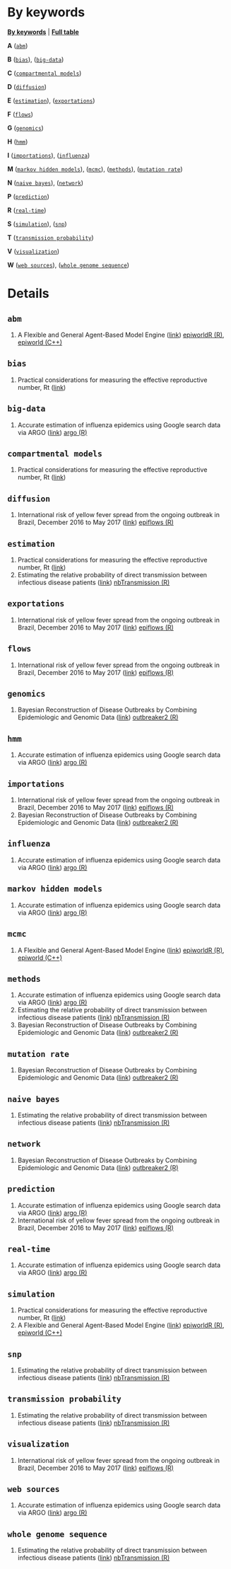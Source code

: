 By keywords
================

[**By keywords**](by-keyword.md) \| [**Full table**](full-table.md)

**A** ([`abm`](#abm))

**B** ([`bias`](#bias)), ([`big-data`](#big-data))

**C** ([`compartmental models`](#compartmental-models))

**D** ([`diffusion`](#diffusion))

**E** ([`estimation`](#estimation)), ([`exportations`](#exportations))

**F** ([`flows`](#flows))

**G** ([`genomics`](#genomics))

**H** ([`hmm`](#hmm))

**I** ([`importations`](#importations)), ([`influenza`](#influenza))

**M** ([`markov hidden models`](#markov-hidden-models)),
([`mcmc`](#mcmc)), ([`methods`](#methods)),
([`mutation rate`](#mutation-rate))

**N** ([`naive bayes`](#naive-bayes)), ([`network`](#network))

**P** ([`prediction`](#prediction))

**R** ([`real-time`](#real-time))

**S** ([`simulation`](#simulation)), ([`snp`](#snp))

**T** ([`transmission probability`](#transmission-probability))

**V** ([`visualization`](#visualization))

**W** ([`web sources`](#web-sources)),
([`whole genome sequence`](#whole-genome-sequence))

# Details

## `abm`

1.  A Flexible and General Agent-Based Model Engine
    ([link](#a-flexible-and-general-agent-based-model-engine))
    [epiworldR (R)](https://github.com/UofUEpi/epiworldR), [epiworld
    (C++)](https://github.com/UofUEpi/epiworld)

## `bias`

1.  Practical considerations for measuring the effective reproductive
    number, Rt
    ([link](#practical-considerations-for-measuring-the-effective-reproductive-number-rt))

## `big-data`

1.  Accurate estimation of influenza epidemics using Google search data
    via ARGO
    ([link](#accurate-estimation-of-influenza-epidemics-using-google-search-data-via-argo))
    [argo (R)](https://cran.r-project.org/package=argo)

## `compartmental models`

1.  Practical considerations for measuring the effective reproductive
    number, Rt
    ([link](#practical-considerations-for-measuring-the-effective-reproductive-number-rt))

## `diffusion`

1.  International risk of yellow fever spread from the ongoing outbreak
    in Brazil, December 2016 to May 2017
    ([link](#international-risk-of-yellow-fever-spread-from-the-ongoing-outbreak-in-brazil-december-2016-to-may-2017))
    [epiflows (R)](https://github.com/reconhub/epiflows/)

## `estimation`

1.  Practical considerations for measuring the effective reproductive
    number, Rt
    ([link](#practical-considerations-for-measuring-the-effective-reproductive-number-rt))
2.  Estimating the relative probability of direct transmission between
    infectious disease patients
    ([link](#estimating-the-relative-probability-of-direct-transmission-between-infectious-disease-patients-))
    [nbTransmission
    (R)](https://CRAN.R-project.org/package=nbTransmission)

## `exportations`

1.  International risk of yellow fever spread from the ongoing outbreak
    in Brazil, December 2016 to May 2017
    ([link](#international-risk-of-yellow-fever-spread-from-the-ongoing-outbreak-in-brazil-december-2016-to-may-2017))
    [epiflows (R)](https://github.com/reconhub/epiflows/)

## `flows`

1.  International risk of yellow fever spread from the ongoing outbreak
    in Brazil, December 2016 to May 2017
    ([link](#international-risk-of-yellow-fever-spread-from-the-ongoing-outbreak-in-brazil-december-2016-to-may-2017))
    [epiflows (R)](https://github.com/reconhub/epiflows/)

## `genomics`

1.  Bayesian Reconstruction of Disease Outbreaks by Combining
    Epidemiologic and Genomic Data
    ([link](#bayesian-reconstruction-of-disease-outbreaks-by-combining-epidemiologic-and-genomic-data))
    [outbreaker2 (R)](https://CRAN.R-project.org/package=outbreaker2)

## `hmm`

1.  Accurate estimation of influenza epidemics using Google search data
    via ARGO
    ([link](#accurate-estimation-of-influenza-epidemics-using-google-search-data-via-argo))
    [argo (R)](https://cran.r-project.org/package=argo)

## `importations`

1.  International risk of yellow fever spread from the ongoing outbreak
    in Brazil, December 2016 to May 2017
    ([link](#international-risk-of-yellow-fever-spread-from-the-ongoing-outbreak-in-brazil-december-2016-to-may-2017))
    [epiflows (R)](https://github.com/reconhub/epiflows/)
2.  Bayesian Reconstruction of Disease Outbreaks by Combining
    Epidemiologic and Genomic Data
    ([link](#bayesian-reconstruction-of-disease-outbreaks-by-combining-epidemiologic-and-genomic-data))
    [outbreaker2 (R)](https://CRAN.R-project.org/package=outbreaker2)

## `influenza`

1.  Accurate estimation of influenza epidemics using Google search data
    via ARGO
    ([link](#accurate-estimation-of-influenza-epidemics-using-google-search-data-via-argo))
    [argo (R)](https://cran.r-project.org/package=argo)

## `markov hidden models`

1.  Accurate estimation of influenza epidemics using Google search data
    via ARGO
    ([link](#accurate-estimation-of-influenza-epidemics-using-google-search-data-via-argo))
    [argo (R)](https://cran.r-project.org/package=argo)

## `mcmc`

1.  A Flexible and General Agent-Based Model Engine
    ([link](#a-flexible-and-general-agent-based-model-engine))
    [epiworldR (R)](https://github.com/UofUEpi/epiworldR), [epiworld
    (C++)](https://github.com/UofUEpi/epiworld)

## `methods`

1.  Accurate estimation of influenza epidemics using Google search data
    via ARGO
    ([link](#accurate-estimation-of-influenza-epidemics-using-google-search-data-via-argo))
    [argo (R)](https://cran.r-project.org/package=argo)
2.  Estimating the relative probability of direct transmission between
    infectious disease patients
    ([link](#estimating-the-relative-probability-of-direct-transmission-between-infectious-disease-patients-))
    [nbTransmission
    (R)](https://CRAN.R-project.org/package=nbTransmission)
3.  Bayesian Reconstruction of Disease Outbreaks by Combining
    Epidemiologic and Genomic Data
    ([link](#bayesian-reconstruction-of-disease-outbreaks-by-combining-epidemiologic-and-genomic-data))
    [outbreaker2 (R)](https://CRAN.R-project.org/package=outbreaker2)

## `mutation rate`

1.  Bayesian Reconstruction of Disease Outbreaks by Combining
    Epidemiologic and Genomic Data
    ([link](#bayesian-reconstruction-of-disease-outbreaks-by-combining-epidemiologic-and-genomic-data))
    [outbreaker2 (R)](https://CRAN.R-project.org/package=outbreaker2)

## `naive bayes`

1.  Estimating the relative probability of direct transmission between
    infectious disease patients
    ([link](#estimating-the-relative-probability-of-direct-transmission-between-infectious-disease-patients-))
    [nbTransmission
    (R)](https://CRAN.R-project.org/package=nbTransmission)

## `network`

1.  Bayesian Reconstruction of Disease Outbreaks by Combining
    Epidemiologic and Genomic Data
    ([link](#bayesian-reconstruction-of-disease-outbreaks-by-combining-epidemiologic-and-genomic-data))
    [outbreaker2 (R)](https://CRAN.R-project.org/package=outbreaker2)

## `prediction`

1.  Accurate estimation of influenza epidemics using Google search data
    via ARGO
    ([link](#accurate-estimation-of-influenza-epidemics-using-google-search-data-via-argo))
    [argo (R)](https://cran.r-project.org/package=argo)
2.  International risk of yellow fever spread from the ongoing outbreak
    in Brazil, December 2016 to May 2017
    ([link](#international-risk-of-yellow-fever-spread-from-the-ongoing-outbreak-in-brazil-december-2016-to-may-2017))
    [epiflows (R)](https://github.com/reconhub/epiflows/)

## `real-time`

1.  Accurate estimation of influenza epidemics using Google search data
    via ARGO
    ([link](#accurate-estimation-of-influenza-epidemics-using-google-search-data-via-argo))
    [argo (R)](https://cran.r-project.org/package=argo)

## `simulation`

1.  Practical considerations for measuring the effective reproductive
    number, Rt
    ([link](#practical-considerations-for-measuring-the-effective-reproductive-number-rt))
2.  A Flexible and General Agent-Based Model Engine
    ([link](#a-flexible-and-general-agent-based-model-engine))
    [epiworldR (R)](https://github.com/UofUEpi/epiworldR), [epiworld
    (C++)](https://github.com/UofUEpi/epiworld)

## `snp`

1.  Estimating the relative probability of direct transmission between
    infectious disease patients
    ([link](#estimating-the-relative-probability-of-direct-transmission-between-infectious-disease-patients-))
    [nbTransmission
    (R)](https://CRAN.R-project.org/package=nbTransmission)

## `transmission probability`

1.  Estimating the relative probability of direct transmission between
    infectious disease patients
    ([link](#estimating-the-relative-probability-of-direct-transmission-between-infectious-disease-patients-))
    [nbTransmission
    (R)](https://CRAN.R-project.org/package=nbTransmission)

## `visualization`

1.  International risk of yellow fever spread from the ongoing outbreak
    in Brazil, December 2016 to May 2017
    ([link](#international-risk-of-yellow-fever-spread-from-the-ongoing-outbreak-in-brazil-december-2016-to-may-2017))
    [epiflows (R)](https://github.com/reconhub/epiflows/)

## `web sources`

1.  Accurate estimation of influenza epidemics using Google search data
    via ARGO
    ([link](#accurate-estimation-of-influenza-epidemics-using-google-search-data-via-argo))
    [argo (R)](https://cran.r-project.org/package=argo)

## `whole genome sequence`

1.  Estimating the relative probability of direct transmission between
    infectious disease patients
    ([link](#estimating-the-relative-probability-of-direct-transmission-between-infectious-disease-patients-))
    [nbTransmission
    (R)](https://CRAN.R-project.org/package=nbTransmission)

